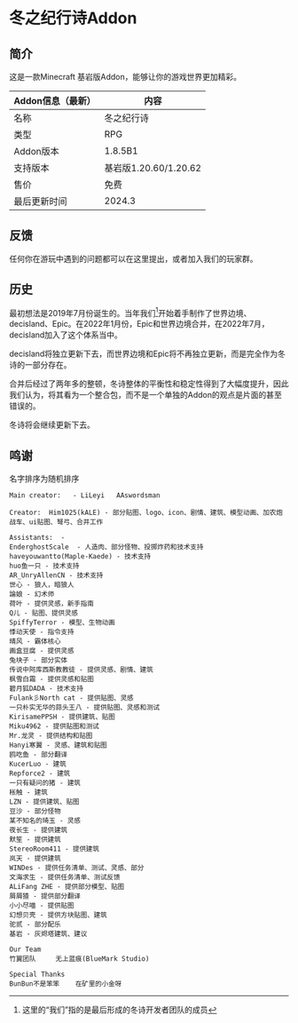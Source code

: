 
# 冬之纪行诗Addon
## 简介

这是一款Minecraft 基岩版Addon，能够让你的游戏世界更加精彩。

Addon信息（最新） | 内容
------------ | -------------
名称 | 冬之纪行诗
类型 | RPG
Addon版本 | 1.8.5B1
支持版本 | 基岩版1.20.60/1.20.62
售价 | 免费
最后更新时间 | 2024.3

## 反馈
任何你在游玩中遇到的问题都可以在这里提出，或者加入我们的玩家群。

## 历史
最初想法是2019年7月份诞生的。当年我们[^1]开始着手制作了世界边境、decisland、Epic。在2022年1月份，Epic和世界边境合并，在2022年7月，decisland加入了这个体系当中。

decisland将独立更新下去，而世界边境和Epic将不再独立更新，而是完全作为冬诗的一部分存在。

合并后经过了两年多的整顿，冬诗整体的平衡性和稳定性得到了大幅度提升，因此我们认为，将其看为一个整合包，而不是一个单独的Addon的观点是片面的甚至错误的。

冬诗将会继续更新下去。

## 鸣谢
名字排序为随机排序
```
Main creator:   - LiLeyi   AAswordsman

Creator:  Him1025(kALE) - 部分贴图、logo、icon、剧情、建筑、模型动画、加农炮战车、ui贴图、弩弓、合并工作

Assistants:  -  
EnderghostScale  - 人造肉、部分怪物、投掷炸药和技术支持
haveyouwantto(Maple-Kaede) - 技术支持
huo鱼一只 - 技术支持
AR_UnryAllenCN - 技术支持
世心 - 狼人，暗狼人
論娘 - 幻术师
荷叶 - 提供灵感，新手指南
Q儿 - 贴图、提供灵感
SpiffyTerror - 模型、生物动画
悸动天使 - 指令支持
晴风 - 霸体核心
画盒豆腐 - 提供灵感
兔块子 - 部分实体
传说中阿库西斯教教徒 - 提供灵感、剧情、建筑
枫雪白霜 - 提供灵感和贴图
碧月狐DADA - 技术支持
Fulank彡North cat - 提供贴图、灵感
一只朴实无华的蒜头王八 - 提供贴图、灵感和测试
KirisamePPSH - 提供建筑、贴图
Miku4962 - 提供贴图和测试
Mr.龙灵 - 提供结构和贴图
Hanyi寒翼 - 灵感、建筑和贴图
鸥吃鱼 - 部分翻译
KucerLuo - 建筑
Repforce2 - 建筑
一只有疑问的猪 - 建筑
枨触 - 建筑
LZN - 提供建筑、贴图
豆沙 - 部分怪物
某不知名的琦玉 - 灵感
夜长生 - 提供建筑
默笙 - 提供建筑
StereoRoom411 - 提供建筑
岚天 - 提供建筑
WINDes - 提供任务清单、测试、灵感、部分
文海求生 - 提供任务清单、测试反馈
ALiFang ZHE - 提供部分模型、贴图
屑屑猹 - 提供部分翻译
小小尽喵 - 提供贴图
幻想贝壳 - 提供方块贴图、建筑
驼贰 - 部分配乐
基岩 - 灰烬塔建筑、建议

Our Team
竹翼团队     无上蓝痕(BlueMark Studio)

Special Thanks
BunBun不是笨笨    在矿里的小金呀
```


[^1]: 这里的“我们”指的是最后形成的冬诗开发者团队的成员